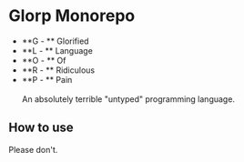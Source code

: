# Glorp Monorepo

- **G - ** Glorified
- **L - ** Language
- **O - ** Of
- **R - ** Ridiculous
- **P - ** Pain
  <br><br>
  An absolutely terrible "untyped" programming language.<br>

## How to use

Please don't.
